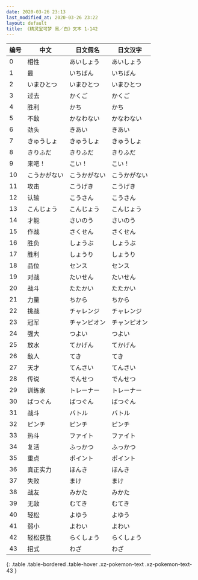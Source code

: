 ```yaml
---
date: 2020-03-26 23:13
last_modified_at: 2020-03-26 23:22
layout: default
title: 《精灵宝可梦 黑／白》文本 1-142
---
```

| 编号 | 中文 | 日文假名 | 日文汉字 |
| ---- | ---- | ---- | --- |
| 0 | 相性 | あいしょう | あいしょう |
| 1 | 最 | いちばん | いちばん |
| 2 | いまひとつ | いまひとつ | いまひとつ |
| 3 | 过去 | かくご | かくご |
| 4 | 胜利 | かち | かち |
| 5 | 不敌 | かなわない | かなわない |
| 6 | 劲头 | きあい | きあい |
| 7 | きゅうしょ | きゅうしょ | きゅうしょ |
| 8 | きりふだ | きりふだ | きりふだ |
| 9 | 来吧！ | こい！ | こい！ |
| 10 | こうかがない | こうかがない | こうかがない |
| 11 | 攻击 | こうげき | こうげき |
| 12 | 认输 | こうさん | こうさん |
| 13 | こんじょう | こんじょう | こんじょう |
| 14 | 才能 | さいのう | さいのう |
| 15 | 作战 | さくせん | さくせん |
| 16 | 胜负 | しょうぶ | しょうぶ |
| 17 | 胜利 | しょうり | しょうり |
| 18 | 品位 | センス | センス |
| 19 | 对战 | たいせん | たいせん |
| 20 | 战斗 | たたかい | たたかい |
| 21 | 力量 | ちから | ちから |
| 22 | 挑战 | チャレンジ | チャレンジ |
| 23 | 冠军 | チャンピオン | チャンピオン |
| 24 | 强大 | つよい | つよい |
| 25 | 放水 | てかげん | てかげん |
| 26 | 敌人 | てき | てき |
| 27 | 天才 | てんさい | てんさい |
| 28 | 传说 | でんせつ | でんせつ |
| 29 | 训练家 | トレーナー | トレーナー |
| 30 | ばつぐん | ばつぐん | ばつぐん |
| 31 | 战斗 | バトル | バトル |
| 32 | ピンチ | ピンチ | ピンチ |
| 33 | 热斗 | ファイト | ファイト |
| 34 | 复活 | ふっかつ | ふっかつ |
| 35 | 重点 | ポイント | ポイント |
| 36 | 真正实力 | ほんき | ほんき |
| 37 | 失败 | まけ | まけ |
| 38 | 战友 | みかた | みかた |
| 39 | 无敌 | むてき | むてき |
| 40 | 轻松 | よゆう | よゆう |
| 41 | 弱小 | よわい | よわい |
| 42 | 轻松获胜 | らくしょう | らくしょう |
| 43 | 招式 | わざ | わざ |
{: .table .table-bordered .table-hover .xz-pokemon-text .xz-pokemon-text-43 }